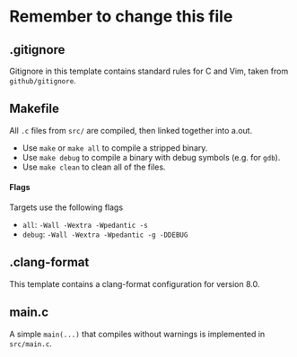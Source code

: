 # Remember to change this file

## .gitignore
Gitignore in this template contains standard rules for C and Vim, taken from
`github/gitignore`.

## Makefile
All `.c` files from `src/` are compiled, then linked together into a.out.
 - Use `make` or `make all` to compile a stripped binary.
 - Use `make debug` to compile a binary with debug symbols (e.g. for `gdb`).
 - Use `make clean` to clean all of the files.

#### Flags
Targets use the following flags
 - `all`: `-Wall -Wextra -Wpedantic -s`
 - `debug`: `-Wall -Wextra -Wpedantic -g -DDEBUG`

## .clang-format
This template contains a clang-format configuration for version 8.0.

## main.c
A simple `main(...)` that compiles without warnings is implemented in
`src/main.c`.
